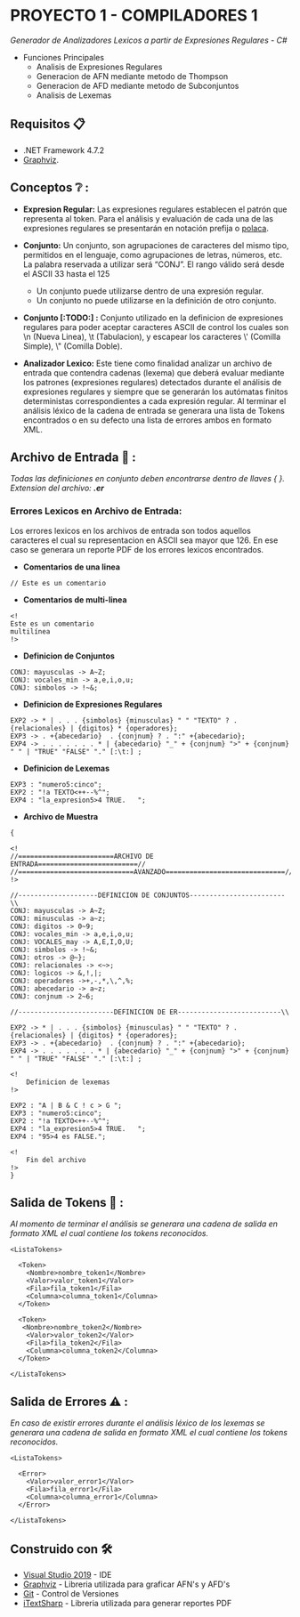 # PROYECTO 1 - COMPILADORES 1
_Generador de Analizadores Lexicos a partir de Expresiones Regulares - C#_ 
- Funciones Principales
   - Analisis de Expresiones Regulares
   - Generacion de AFN mediante metodo de Thompson
   - Generacion de AFD mediante metodo de Subconjuntos
   - Analisis de Lexemas
## Requisitos 📋
- .NET Framework 4.7.2
- [Graphviz](https://www.graphviz.org/).
## Conceptos ❔ :

- **Expresion Regular:** Las expresiones regulares establecen el patrón que representa al token. Para el análisis y
evaluación de cada una de las expresiones regulares se presentarán en notación prefija o
[polaca](https://es.wikipedia.org/wiki/Notaci%C3%B3n_polaca).

- **Conjunto:** Un conjunto, son agrupaciones de caracteres del mismo tipo, permitidos en el 
lenguaje, como agrupaciones de letras, números, etc. La palabra reservada a utilizar será “CONJ”. 
El rango válido será desde el ASCII 33 hasta el 125 
  - Un conjunto puede utilizarse dentro de una expresión regular.
  - Un conjunto no puede utilizarse en la definición de otro conjunto.
  
- **Conjunto [:TODO:] :** Conjunto utilizado en la definicion de expresiones regulares para poder aceptar caracteres ASCII de control
los cuales son \n (Nueva Linea), \t (Tabulacion), y escapear los caracteres \\' (Comilla Simple), \\" (Comilla Doble).

- **Analizador Lexico:** Este tiene como finalidad analizar un archivo de entrada que contendra cadenas (lexema)
que deberá evaluar mediante los patrones (expresiones regulares) detectados durante el
análisis de expresiones regulares y siempre que se generarán los autómatas finitos
deterministas correspondientes a cada expresión regular.
Al terminar el análisis léxico de la cadena de entrada se generara una lista de Tokens 
encontrados o en su defecto una lista de errores ambos en formato XML.

## Archivo de Entrada 📄 : 
_Todas las definiciones en conjunto deben encontrarse dentro de llaves { }._
_Extension del archivo: **.er**_

### Errores Lexicos en Archivo de Entrada:
Los errores lexicos en los archivos de entrada son todos aquellos caracteres el cual su representacion en ASCII sea mayor que 126.
En ese caso se generara un reporte PDF de los errores lexicos encontrados.

- **Comentarios de una linea**
```
// Este es un comentario
```
- **Comentarios de multi-linea** 
```
<!
Este es un comentario
multilínea
!>
```
- **Definicion de Conjuntos** 
```
CONJ: mayusculas -> A~Z;
CONJ: vocales_min -> a,e,i,o,u;
CONJ: simbolos -> !~&;
```

- **Definicion de Expresiones Regulares**
```
EXP2 -> * | . . . {simbolos} {minusculas} " " "TEXTO" ? . {relacionales} | {digitos} * {operadores};
EXP3 -> . +{abecedario}  . {conjnum} ? . ":" +{abecedario};
EXP4 -> . . . . . . . * | {abecedario} "_" + {conjnum} ">" + {conjnum} " " | "TRUE" "FALSE" "." [:\t:] ;
```
- **Definicion de Lexemas**
```
EXP3 : "numero5:cinco";
EXP2 : "!a TEXTO<++--%^";
EXP4 : "la_expresion5>4 TRUE.   "; 
```
- **Archivo de Muestra**
```
{

<!
//========================ARCHIVO DE ENTRADA=========================//
//=============================AVANZADO==============================//
!>

//--------------------DEFINICION DE CONJUNTOS------------------------\\
CONJ: mayusculas -> A~Z;
CONJ: minusculas -> a~z;
CONJ: digitos -> 0~9;
CONJ: vocales_min -> a,e,i,o,u;
CONJ: VOCALES_may -> A,E,I,O,U;
CONJ: simbolos -> !~&;
CONJ: otros -> @~};
CONJ: relacionales -> <~>;
CONJ: logicos -> &,!,|;
CONJ: operadores ->+,-,*,\,^,%;
CONJ: abecedario -> a~z;
CONJ: conjnum -> 2~6;

//------------------------DEFINICION DE ER--------------------------\\

EXP2 -> * | . . . {simbolos} {minusculas} " " "TEXTO" ? . {relacionales} | {digitos} * {operadores};
EXP3 -> . +{abecedario}  . {conjnum} ? . ":" +{abecedario};
EXP4 -> . . . . . . . * | {abecedario} "_" + {conjnum} ">" + {conjnum} " " | "TRUE" "FALSE" "." [:\t:] ;

<!
	Definicion de lexemas
!>

EXP2 : "A | B & C ! c > G ";
EXP3 : "numero5:cinco";
EXP2 : "!a TEXTO<++--%^";
EXP4 : "la_expresion5>4 TRUE.	"; 
EXP4 : "95>4 es FALSE.";

<!
	Fin del archivo
!>
}

```
## Salida de Tokens 💬 :
_Al momento de terminar el análisis se generara una cadena de salida en formato XML
el cual contiene los tokens reconocidos._
```
<ListaTokens>

  <Token>
    <Nombre>nombre_token1</Nombre>
    <Valor>valor_token1</Valor>
    <Fila>fila_token1</Fila>
    <Columna>columna_token1</Columna>
  </Token>
  
  <Token>
   <Nombre>nombre_token2</Nombre>
    <Valor>valor_token2</Valor>
    <Fila>fila_token2</Fila>
    <Columna>columna_token2</Columna>
  </Token>
  
</ListaTokens>
```
## Salida de Errores ⚠️ :
_En caso de existir errores durante el análisis léxico de los lexemas se generara una cadena de salida en formato XML
el cual contiene los tokens reconocidos._
```
<ListaTokens>

  <Error>
    <Valor>valor_error1</Valor>
    <Fila>fila_error1</Fila>
    <Columna>columna_error1</Columna>
  </Error>
  
</ListaTokens>
```

## Construido con 🛠️
* [Visual Studio 2019](https://visualstudio.microsoft.com/es/vs/) - IDE
* [Graphviz](https://www.graphviz.org/) - Libreria utilizada para graficar AFN's y AFD's
* [Git](https://git-scm.com/) - Control de Versiones
* [iTextSharp](https://github.com/itext/itextsharp) - Libreria utilizada para generar reportes PDF
